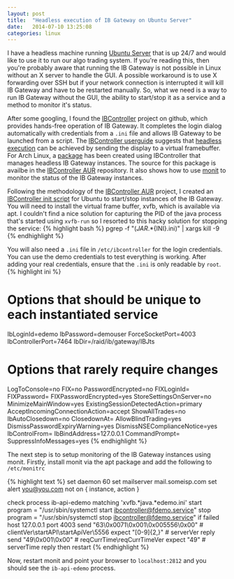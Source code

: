 ```yaml
---
layout: post
title:  "Headless execution of IB Gateway on Ubuntu Server"
date:   2014-07-10 13:25:08
categories: linux
---
```


I have a headless machine running [Ubuntu Server](http://www.ubuntu.com/server) that is up 24/7 and would like to use it to run our algo trading system. If you're reading this, then you're probably aware that running the IB Gateway is not possible in Linux without an X server to handle the GUI. A possible workaround is to use X forwarding over SSH but if your network connection is interrupted it will kill IB Gateway and have to be restarted manually. So, what we need is a way to run IB Gateway without the GUI, the ability to start/stop it as a service and a method to monitor it's status.

After some googling, I found the [IBController](https://github.com/ib-controller/ib-controller) project on github, which provides hands-free operation of IB Gateway. It completes the login dialog automatically with credentials from a `.ini` file and allows IB Gateway to be launched from a script. The [IBController userguide](https://github.com/ib-controller/ib-controller/blob/master/userguide.md) suggests that [headless execution](https://github.com/ib-controller/ib-controller/blob/master/userguide.md#headless-execution-unix) can be achieved by sending the display to a virtual framebuffer. For Arch Linux, a [package](https://aur.archlinux.org/packages/ib-controller/) has been created using IBController that manages headless IB Gateway instances. The source for this package is availbe in the [IBController AUR](https://github.com/benalexau/ibcontroller-aur) repository. It also shows how to use [monit](http://mmonit.com/) to monitor the status of the IB Gateway instances.

Following the methodology of the [IBController AUR](https://github.com/benalexau/ibcontroller-aur) project, I created an [IBController init script](https://gist.github.com/aidoom/72972af41470eebca743) for Ubuntu to start/stop instances of the IB Gateway. You will need to install the virtual frame buffer, xvfb, which is available via apt. I couldn't find a nice solution for capturing the PID of the java process that's started using `xvfb-run` so I resorted to this hacky solution for stopping the service:
{% highlight bash %}
pgrep -f "(${JAR}.*${INI}.ini)" | xargs kill -9
{% endhighlight %}

You will also need a `.ini` file in `/etc/ibcontroller` for the login credentials. You can use the demo credentials to test everything is working. After adding your real credentials, ensure that the `.ini` is only readable by `root`.
{% highlight ini %}
# Options that should be unique to each instantiated service
IbLoginId=edemo
IbPassword=demouser
ForceSocketPort=4003
IbControllerPort=7464
IbDir=/raid/ib/gateway/IBJts

# Options that rarely require changes
LogToConsole=no
FIX=no
PasswordEncrypted=no
FIXLoginId=
FIXPassword=
FIXPasswordEncrypted=yes
StoreSettingsOnServer=no
MinimizeMainWindow=yes
ExistingSessionDetectedAction=primary
AcceptIncomingConnectionAction=accept
ShowAllTrades=no
IbAutoClosedown=no
ClosedownAt=
AllowBlindTrading=yes
DismissPasswordExpiryWarning=yes
DismissNSEComplianceNotice=yes
IbControlFrom=
IbBindAddress=127.0.0.1
CommandPrompt=
SuppressInfoMessages=yes
{% endhighlight %}

The next step is to setup monitoring of the IB Gateway instances using monit. Firstly, install monit via the apt package and add the following to `/etc/monitrc`

{% highlight text %}
set daemon 60
set mailserver mail.someisp.com
set alert you@you.com not on { instance, action }

check process ib-api-edemo matching 'xvfb.*java.*edemo.ini'
  start program = "/usr/sbin/systemctl start ibcontroller@fdemo.service"
  stop program = "/usr/sbin/systemctl stop ibcontroller@fdemo.service"
  if failed host 127.0.0.1 port 4003
    send "63\0x0071\0x001\0x005556\0x00" # clientVer\startAPI\startApiVer\5556
    expect "[0-9]{2,}"                   # serverVer reply
    send "49\0x001\0x00"                 # reqCurrTime\reqCurrTimeVer
    expect "49"                          # serverTime reply
  then restart
{% endhighlight %}

Now, restart monit and point your browser to `localhost:2812` and you should see the `ib-api-edemo` process.
